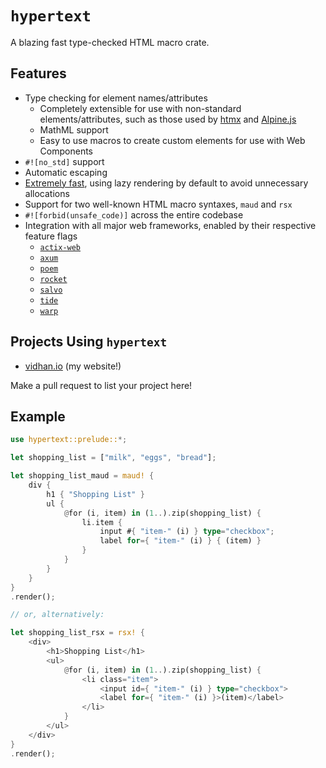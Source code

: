 # `hypertext`

A blazing fast type-checked HTML macro crate.

## Features

- Type checking for element names/attributes
  - Completely extensible for use with non-standard elements/attributes, such as
    those used by [htmx](https://htmx.org/) and [Alpine.js](https://alpinejs.dev/)
  - MathML support
  - Easy to use macros to create custom elements for use with Web Components
- `#![no_std]` support
- Automatic escaping
- [Extremely fast](https://github.com/askama-rs/template-benchmark#benchmark-results),
  using lazy rendering by default to avoid unnecessary allocations
- Support for two well-known HTML macro syntaxes, `maud` and `rsx`
- `#![forbid(unsafe_code)]` across the entire codebase
- Integration with all major web frameworks, enabled by their respective feature flags
  - [`actix-web`](https://actix.rs/)
  - [`axum`](https://github.com/tokio-rs/axum)
  - [`poem`](https://github.com/poem-web/poem)
  - [`rocket`](https://rocket.rs/)
  - [`salvo`](https://github.com/salvo-rs/salvo)
  - [`tide`](https://github.com/http-rs/tide)
  - [`warp`](https://github.com/seanmonstar/warp)

## Projects Using `hypertext`

- [vidhan.io](https://github.com/vidhanio/site) (my website!)

Make a pull request to list your project here!

## Example

```rust
use hypertext::prelude::*;

let shopping_list = ["milk", "eggs", "bread"];

let shopping_list_maud = maud! {
    div {
        h1 { "Shopping List" }
        ul {
            @for (i, item) in (1..).zip(shopping_list) {
                li.item {
                    input #{ "item-" (i) } type="checkbox";
                    label for={ "item-" (i) } { (item) }
                }
            }
        }
    }
}
.render();

// or, alternatively:

let shopping_list_rsx = rsx! {
    <div>
        <h1>Shopping List</h1>
        <ul>
            @for (i, item) in (1..).zip(shopping_list) {
                <li class="item">
                    <input id={ "item-" (i) } type="checkbox">
                    <label for={ "item-" (i) }>(item)</label>
                </li>
            }
        </ul>
    </div>
}
.render();
```
